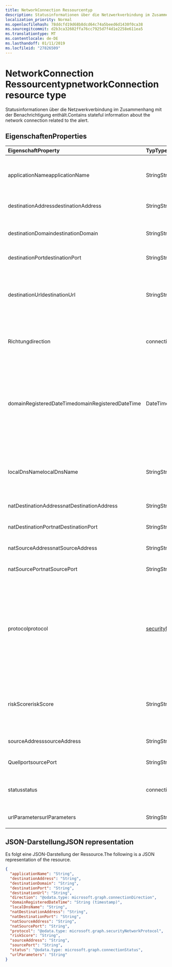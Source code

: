 ```yaml
---
title: NetworkConnection Ressourcentyp
description: Statusinformationen über die Netzwerkverbindung im Zusammenhang mit der Benachrichtigung enthält.
localization_priority: Normal
ms.openlocfilehash: 78ddcfd19d68b8dcd64c74a5beed6d1430f0ca38
ms.sourcegitcommit: d2b3ca32602ffa76cc7925d7f4d1e2258e611ea5
ms.translationtype: MT
ms.contentlocale: de-DE
ms.lasthandoff: 01/11/2019
ms.locfileid: "27826509"
---
```

# <a name="networkconnection-resource-type"></a><span data-ttu-id="edc43-103">NetworkConnection Ressourcentyp</span><span class="sxs-lookup"><span data-stu-id="edc43-103">networkConnection resource type</span></span>

<span data-ttu-id="edc43-104">Statusinformationen über die Netzwerkverbindung im Zusammenhang mit der Benachrichtigung enthält.</span><span class="sxs-lookup"><span data-stu-id="edc43-104">Contains stateful information about the network connection related to the alert.</span></span>

## <a name="properties"></a><span data-ttu-id="edc43-105">Eigenschaften</span><span class="sxs-lookup"><span data-stu-id="edc43-105">Properties</span></span>

| <span data-ttu-id="edc43-106">Eigenschaft</span><span class="sxs-lookup"><span data-stu-id="edc43-106">Property</span></span>   | <span data-ttu-id="edc43-107">Typ</span><span class="sxs-lookup"><span data-stu-id="edc43-107">Type</span></span>|<span data-ttu-id="edc43-108">Beschreibung</span><span class="sxs-lookup"><span data-stu-id="edc43-108">Description</span></span>|
|:---------------|:--------|:----------|
|<span data-ttu-id="edc43-109">applicationName</span><span class="sxs-lookup"><span data-stu-id="edc43-109">applicationName</span></span>|<span data-ttu-id="edc43-110">String</span><span class="sxs-lookup"><span data-stu-id="edc43-110">String</span></span>|<span data-ttu-id="edc43-111">Name der Anwendung verwalten die Netzwerkschnittstelle (beispielsweise Facebook, SMTP, usw.).</span><span class="sxs-lookup"><span data-stu-id="edc43-111">Name of the application managing the network connection (for example, Facebook, SMTP, etc.).</span></span>|
|<span data-ttu-id="edc43-112">destinationAddress</span><span class="sxs-lookup"><span data-stu-id="edc43-112">destinationAddress</span></span>|<span data-ttu-id="edc43-113">String</span><span class="sxs-lookup"><span data-stu-id="edc43-113">String</span></span>|<span data-ttu-id="edc43-114">Ziel-IP-Adresse (der Verbindung).</span><span class="sxs-lookup"><span data-stu-id="edc43-114">Destination IP address (of the network connection).</span></span>|
|<span data-ttu-id="edc43-115">destinationDomain</span><span class="sxs-lookup"><span data-stu-id="edc43-115">destinationDomain</span></span>|<span data-ttu-id="edc43-116">String</span><span class="sxs-lookup"><span data-stu-id="edc43-116">String</span></span>|<span data-ttu-id="edc43-117">Ziel der Domänenteil der Ziel-URL.</span><span class="sxs-lookup"><span data-stu-id="edc43-117">Destination domain portion of the destination URL.</span></span> <span data-ttu-id="edc43-118">(zum Beispiel "www.contoso.com").</span><span class="sxs-lookup"><span data-stu-id="edc43-118">(for example 'www.contoso.com').</span></span>|
|<span data-ttu-id="edc43-119">destinationPort</span><span class="sxs-lookup"><span data-stu-id="edc43-119">destinationPort</span></span>|<span data-ttu-id="edc43-120">String</span><span class="sxs-lookup"><span data-stu-id="edc43-120">String</span></span>|<span data-ttu-id="edc43-121">Zielport (der Verbindung).</span><span class="sxs-lookup"><span data-stu-id="edc43-121">Destination port (of the network connection).</span></span>|
|<span data-ttu-id="edc43-122">destinationUrl</span><span class="sxs-lookup"><span data-stu-id="edc43-122">destinationUrl</span></span>|<span data-ttu-id="edc43-123">String</span><span class="sxs-lookup"><span data-stu-id="edc43-123">String</span></span>|<span data-ttu-id="edc43-124">Netzwerk-URL-URI-Verbindungszeichenfolge - Parameter ausschließen.</span><span class="sxs-lookup"><span data-stu-id="edc43-124">Network connection URL/URI string - excluding parameters.</span></span> <span data-ttu-id="edc43-125">(zum Beispiel "www.contoso.com/products/default.html")</span><span class="sxs-lookup"><span data-stu-id="edc43-125">(for example 'www.contoso.com/products/default.html')</span></span>|
|<span data-ttu-id="edc43-126">Richtung</span><span class="sxs-lookup"><span data-stu-id="edc43-126">direction</span></span>|<span data-ttu-id="edc43-127">connectionDirection</span><span class="sxs-lookup"><span data-stu-id="edc43-127">connectionDirection</span></span>|<span data-ttu-id="edc43-128">Richtung der Netzwerk-Verbindung.</span><span class="sxs-lookup"><span data-stu-id="edc43-128">Network connection direction.</span></span> <span data-ttu-id="edc43-129">Mögliche Werte sind: `unknown`, `inbound` und `outbound`.</span><span class="sxs-lookup"><span data-stu-id="edc43-129">Possible values are: `unknown`, `inbound`, `outbound`.</span></span>|
|<span data-ttu-id="edc43-130">domainRegisteredDateTime</span><span class="sxs-lookup"><span data-stu-id="edc43-130">domainRegisteredDateTime</span></span>|<span data-ttu-id="edc43-131">DateTimeOffset</span><span class="sxs-lookup"><span data-stu-id="edc43-131">DateTimeOffset</span></span>|<span data-ttu-id="edc43-132">Datum, wenn die Zieldomäne registriert wurde.</span><span class="sxs-lookup"><span data-stu-id="edc43-132">Date when the destination domain was registered.</span></span> <span data-ttu-id="edc43-133">Der Timestamp-Typ stellt die Datums- und Uhrzeitinformationen mithilfe des ISO 8601-Formats dar und wird immer in UTC-Zeit angegeben.</span><span class="sxs-lookup"><span data-stu-id="edc43-133">The Timestamp type represents date and time information using ISO 8601 format and is always in UTC time.</span></span> <span data-ttu-id="edc43-134">Mitternacht UTC-Zeit am 1. Januar 2014 würde z. B. wie folgt aussehen: `'2014-01-01T00:00:00Z'`</span><span class="sxs-lookup"><span data-stu-id="edc43-134">For example, midnight UTC on Jan 1, 2014 would look like this: `'2014-01-01T00:00:00Z'`</span></span>|
|<span data-ttu-id="edc43-135">localDnsName</span><span class="sxs-lookup"><span data-stu-id="edc43-135">localDnsName</span></span>|<span data-ttu-id="edc43-136">String</span><span class="sxs-lookup"><span data-stu-id="edc43-136">String</span></span>|<span data-ttu-id="edc43-137">Der lokalen DNS-name Lösung, wie er in der Host lokalen DNS-Cache angezeigt wird (beispielsweise Fall, dass die Datei "Hosts" manipuliert wurde).</span><span class="sxs-lookup"><span data-stu-id="edc43-137">The local DNS name resolution as it appears in the host's local DNS cache (for example, in case the 'hosts' file was tampered with).</span></span>|
|<span data-ttu-id="edc43-138">natDestinationAddress</span><span class="sxs-lookup"><span data-stu-id="edc43-138">natDestinationAddress</span></span>|<span data-ttu-id="edc43-139">String</span><span class="sxs-lookup"><span data-stu-id="edc43-139">String</span></span>|<span data-ttu-id="edc43-140">Network Address Translation Ziel-IP-Adresse.</span><span class="sxs-lookup"><span data-stu-id="edc43-140">Network Address Translation destination IP address.</span></span>|
|<span data-ttu-id="edc43-141">natDestinationPort</span><span class="sxs-lookup"><span data-stu-id="edc43-141">natDestinationPort</span></span>|<span data-ttu-id="edc43-142">String</span><span class="sxs-lookup"><span data-stu-id="edc43-142">String</span></span>|<span data-ttu-id="edc43-143">Network Address Translation Zielport.</span><span class="sxs-lookup"><span data-stu-id="edc43-143">Network Address Translation destination port.</span></span>|
|<span data-ttu-id="edc43-144">natSourceAddress</span><span class="sxs-lookup"><span data-stu-id="edc43-144">natSourceAddress</span></span>|<span data-ttu-id="edc43-145">String</span><span class="sxs-lookup"><span data-stu-id="edc43-145">String</span></span>|<span data-ttu-id="edc43-146">Network Address Translation Quell-IP-Adresse.</span><span class="sxs-lookup"><span data-stu-id="edc43-146">Network Address Translation source IP address.</span></span>|
|<span data-ttu-id="edc43-147">natSourcePort</span><span class="sxs-lookup"><span data-stu-id="edc43-147">natSourcePort</span></span>|<span data-ttu-id="edc43-148">String</span><span class="sxs-lookup"><span data-stu-id="edc43-148">String</span></span>|<span data-ttu-id="edc43-149">Network Address Translation Quellport.</span><span class="sxs-lookup"><span data-stu-id="edc43-149">Network Address Translation source port.</span></span>|
|<span data-ttu-id="edc43-150">protocol</span><span class="sxs-lookup"><span data-stu-id="edc43-150">protocol</span></span>|[<span data-ttu-id="edc43-151">securityNetworkProtocol</span><span class="sxs-lookup"><span data-stu-id="edc43-151">securityNetworkProtocol</span></span>](securitynetworkprotocol.md)|<span data-ttu-id="edc43-152">Netzwerkprotokoll.</span><span class="sxs-lookup"><span data-stu-id="edc43-152">Network protocol.</span></span> <span data-ttu-id="edc43-153">Mögliche Werte sind: `unknown`, `ip`, `icmp`, `igmp`, `ggp`, `ipv4`, `tcp`, `pup`, `udp`, `idp`, `ipv6`, `ipv6RoutingHeader`, `ipv6FragmentHeader`, `ipSecEncapsulatingSecurityPayload`, `ipSecAuthenticationHeader`, `icmpV6`, `ipv6NoNextHeader`, `ipv6DestinationOptions`, `nd` , `raw`, `ipx`, `spx`, `spxII`.</span><span class="sxs-lookup"><span data-stu-id="edc43-153">Possible values are: `unknown`, `ip`, `icmp`, `igmp`, `ggp`, `ipv4`, `tcp`, `pup`, `udp`, `idp`, `ipv6`, `ipv6RoutingHeader`, `ipv6FragmentHeader`, `ipSecEncapsulatingSecurityPayload`, `ipSecAuthenticationHeader`, `icmpV6`, `ipv6NoNextHeader`, `ipv6DestinationOptions`, `nd`, `raw`, `ipx`, `spx`, `spxII`.</span></span>|
|<span data-ttu-id="edc43-154">riskScore</span><span class="sxs-lookup"><span data-stu-id="edc43-154">riskScore</span></span>|<span data-ttu-id="edc43-155">String</span><span class="sxs-lookup"><span data-stu-id="edc43-155">String</span></span>|<span data-ttu-id="edc43-156">Anbieter generiert/berechnet riskieren Bewertung der Verbindung.</span><span class="sxs-lookup"><span data-stu-id="edc43-156">Provider generated/calculated risk score of the network connection.</span></span> <span data-ttu-id="edc43-157">Empfohlene Wertebereich von 0 bis 1, die den Prozentsatz entspricht.</span><span class="sxs-lookup"><span data-stu-id="edc43-157">Recommended value range of 0-1, which equates to a percentage.</span></span>|
|<span data-ttu-id="edc43-158">sourceAddress</span><span class="sxs-lookup"><span data-stu-id="edc43-158">sourceAddress</span></span>|<span data-ttu-id="edc43-159">String</span><span class="sxs-lookup"><span data-stu-id="edc43-159">String</span></span>|<span data-ttu-id="edc43-160">Quelle (d. h. Ursprung) IP-Adresse (der Verbindung).</span><span class="sxs-lookup"><span data-stu-id="edc43-160">Source (i.e. origin) IP address (of the network connection).</span></span>|
|<span data-ttu-id="edc43-161">Quellport</span><span class="sxs-lookup"><span data-stu-id="edc43-161">sourcePort</span></span>|<span data-ttu-id="edc43-162">String</span><span class="sxs-lookup"><span data-stu-id="edc43-162">String</span></span>|<span data-ttu-id="edc43-163">Quelle (d. h. Ursprung) IP-Port (der Verbindung).</span><span class="sxs-lookup"><span data-stu-id="edc43-163">Source (i.e. origin) IP port (of the network connection).</span></span>|
|<span data-ttu-id="edc43-164">status</span><span class="sxs-lookup"><span data-stu-id="edc43-164">status</span></span>|<span data-ttu-id="edc43-165">connectionStatus</span><span class="sxs-lookup"><span data-stu-id="edc43-165">connectionStatus</span></span>|<span data-ttu-id="edc43-166">Netzwerk-Verbindungsstatus.</span><span class="sxs-lookup"><span data-stu-id="edc43-166">Network connection status.</span></span> <span data-ttu-id="edc43-167">Mögliche Werte sind: `unknown`, `attempted`, `succeeded`, `blocked` und `failed`.</span><span class="sxs-lookup"><span data-stu-id="edc43-167">Possible values are: `unknown`, `attempted`, `succeeded`, `blocked`, `failed`.</span></span>|
|<span data-ttu-id="edc43-168">urlParameters</span><span class="sxs-lookup"><span data-stu-id="edc43-168">urlParameters</span></span>|<span data-ttu-id="edc43-169">String</span><span class="sxs-lookup"><span data-stu-id="edc43-169">String</span></span>|<span data-ttu-id="edc43-170">Parameter (Suffix) der Ziel-URL.</span><span class="sxs-lookup"><span data-stu-id="edc43-170">Parameters (suffix) of the destination URL.</span></span>|

## <a name="json-representation"></a><span data-ttu-id="edc43-171">JSON-Darstellung</span><span class="sxs-lookup"><span data-stu-id="edc43-171">JSON representation</span></span>

<span data-ttu-id="edc43-172">Es folgt eine JSON-Darstellung der Ressource.</span><span class="sxs-lookup"><span data-stu-id="edc43-172">The following is a JSON representation of the resource.</span></span>

<!-- {
  "blockType": "resource",
  "optionalProperties": [

  ],
  "@odata.type": "microsoft.graph.networkConnection"
}-->

```json
{
  "applicationName": "String",
  "destinationAddress": "String",
  "destinationDomain": "String",
  "destinationPort": "String",
  "destinationUrl": "String",
  "direction": "@odata.type: microsoft.graph.connectionDirection",
  "domainRegisteredDateTime": "String (timestamp)",
  "localDnsName": "String",
  "natDestinationAddress": "String",
  "natDestinationPort": "String",
  "natSourceAddress": "String",
  "natSourcePort": "String",
  "protocol": "@odata.type: microsoft.graph.securityNetworkProtocol",
  "riskScore": "String",
  "sourceAddress": "String",
  "sourcePort": "String",
  "status": "@odata.type: microsoft.graph.connectionStatus",
  "urlParameters": "String"
}

```

<!-- uuid: 8fcb5dbc-d5aa-4681-8e31-b001d5168d79
2015-10-25 14:57:30 UTC -->
<!-- {
  "type": "#page.annotation",
  "description": "networkConnection resource",
  "keywords": "",
  "section": "documentation",
  "tocPath": ""
}-->
